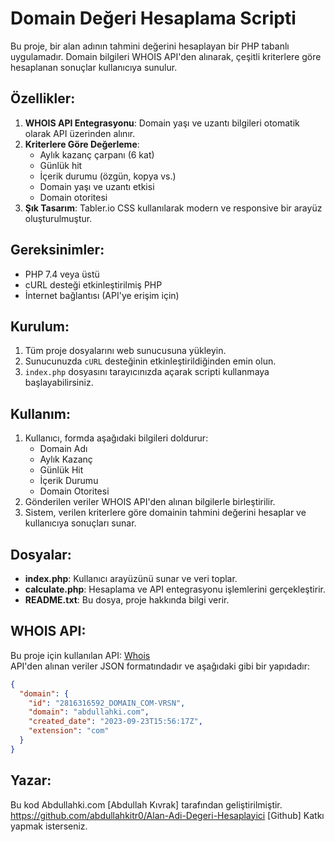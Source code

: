 # Domain Değeri Hesaplama Scripti

Bu proje, bir alan adının tahmini değerini hesaplayan bir PHP tabanlı uygulamadır. 
Domain bilgileri WHOIS API'den alınarak, çeşitli kriterlere göre hesaplanan sonuçlar kullanıcıya sunulur.

## Özellikler:
1. **WHOIS API Entegrasyonu**: Domain yaşı ve uzantı bilgileri otomatik olarak API üzerinden alınır.
2. **Kriterlere Göre Değerleme**:
   - Aylık kazanç çarpanı (6 kat)
   - Günlük hit
   - İçerik durumu (özgün, kopya vs.)
   - Domain yaşı ve uzantı etkisi
   - Domain otoritesi
3. **Şık Tasarım**: Tabler.io CSS kullanılarak modern ve responsive bir arayüz oluşturulmuştur.

## Gereksinimler:
- PHP 7.4 veya üstü
- cURL desteği etkinleştirilmiş PHP
- İnternet bağlantısı (API'ye erişim için)

## Kurulum:
1. Tüm proje dosyalarını web sunucusuna yükleyin.
2. Sunucunuzda `cURL` desteğinin etkinleştirildiğinden emin olun.
3. `index.php` dosyasını tarayıcınızda açarak scripti kullanmaya başlayabilirsiniz.

## Kullanım:
1. Kullanıcı, formda aşağıdaki bilgileri doldurur:
   - Domain Adı
   - Aylık Kazanç
   - Günlük Hit
   - İçerik Durumu
   - Domain Otoritesi
2. Gönderilen veriler WHOIS API'den alınan bilgilerle birleştirilir.
3. Sistem, verilen kriterlere göre domainin tahmini değerini hesaplar ve kullanıcıya sonuçları sunar.

## Dosyalar:
- **index.php**: Kullanıcı arayüzünü sunar ve veri toplar.
- **calculate.php**: Hesaplama ve API entegrasyonu işlemlerini gerçekleştirir.
- **README.txt**: Bu dosya, proje hakkında bilgi verir.

## WHOIS API:
Bu proje için kullanılan API: [Whois](https://whois-psi-eight.vercel.app/)  
API'den alınan veriler JSON formatındadır ve aşağıdaki gibi bir yapıdadır:

```json
{
  "domain": {
    "id": "2816316592_DOMAIN_COM-VRSN",
    "domain": "abdullahki.com",
    "created_date": "2023-09-23T15:56:17Z",
    "extension": "com"
  }
}
```
## Yazar:
Bu kod Abdullahki.com [Abdullah Kıvrak] tarafından geliştirilmiştir. 
https://github.com/abdullahkitr0/Alan-Adi-Degeri-Hesaplayici [Github] Katkı yapmak isterseniz.

